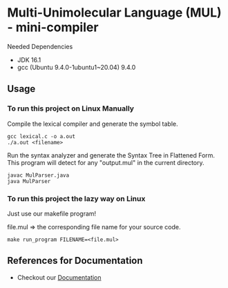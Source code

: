 # Multi-Unimolecular Language (MUL) - mini-compiler

Needed Dependencies
- JDK 16.1
- gcc (Ubuntu 9.4.0-1ubuntu1~20.04) 9.4.0

## Usage
### To run this project on Linux Manually

Compile the lexical compiler and generate the symbol table.
```shell
gcc lexical.c -o a.out
./a.out <filename>
```

Run the syntax analyzer and generate the Syntax Tree in Flattened Form.
This program will detect for any "output.mul" in the current directory.

```shell
javac MulParser.java
java MulParser
```
### To run this project the lazy way on Linux

Just use our makefile program!

file.mul => the corresponding file name for your source code.
```shell
make run_program FILENAME=<file.mul>
```


## References for Documentation
- Checkout our [Documentation](https://docs.google.com/document/d/1jL--KCBrAb3tdpe1NQFmuw6aDuBinwDqdtXAIhM-xTw/edit?usp=sharing)

